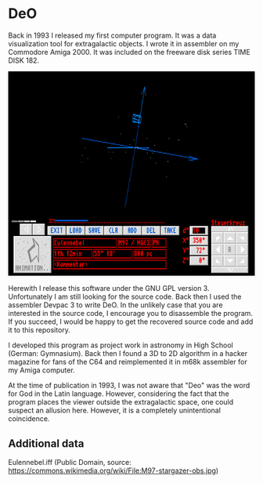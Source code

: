 # DeO

Back in 1993 I released my first computer program. It was a data visualization tool for extragalactic objects. I wrote it in assembler on my Commodore Amiga 2000. It was included on the freeware disk series TIME DISK 182.

![DEO animated GIF](deo1.gif)

Herewith I release this software under the GNU GPL version 3. Unfortunately I am still looking for the source code. Back then I used the assembler Devpac 3 to write DeO. In the unlikely case that you are interested in the source code, I encourage you to disassemble the program. If you succeed, I would be happy to get the recovered source code and add it to this repository. 

I developed this program as project work in astronomy in High School (German: Gymnasium). Back then I found a 3D to 2D algorithm in a hacker magazine for fans of the C64 and reimplemented it in m68k assembler for my Amiga computer.

At the time of publication in 1993, I was not aware that "Deo" was the word for God in the Latin language. However, considering the fact that the program places the viewer outside the extragalactic space, one could suspect an allusion here. However, it is a completely unintentional coincidence.

## Additional data
Eulennebel.iff (Public Domain, source: https://commons.wikimedia.org/wiki/File:M97-stargazer-obs.jpg)

